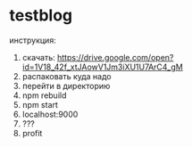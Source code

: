 # testblog

инструкция:
1. скачать: https://drive.google.com/open?id=1V18_42f_xtJAowV1Jm3iXU1U7ArC4_gM
2. распаковать куда надо
3. перейти в директорию
4. npm rebuild
5. npm start
6. localhost:9000
7. ???
8. profit
